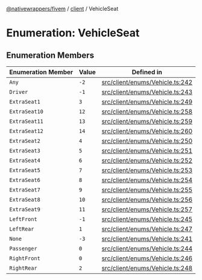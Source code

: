 [@nativewrappers/fivem](../../README.md) / [client](../README.md) / VehicleSeat

# Enumeration: VehicleSeat

## Enumeration Members

| Enumeration Member | Value | Defined in |
| ------ | ------ | ------ |
| `Any` | `-2` | [src/client/enums/Vehicle.ts:242](https://github.com/nativewrappers/fivem/blob/5ebb4b78605d0cb7cf468eefa811c3a586dedc74/src/client/enums/Vehicle.ts#L242) |
| `Driver` | `-1` | [src/client/enums/Vehicle.ts:243](https://github.com/nativewrappers/fivem/blob/5ebb4b78605d0cb7cf468eefa811c3a586dedc74/src/client/enums/Vehicle.ts#L243) |
| `ExtraSeat1` | `3` | [src/client/enums/Vehicle.ts:249](https://github.com/nativewrappers/fivem/blob/5ebb4b78605d0cb7cf468eefa811c3a586dedc74/src/client/enums/Vehicle.ts#L249) |
| `ExtraSeat10` | `12` | [src/client/enums/Vehicle.ts:258](https://github.com/nativewrappers/fivem/blob/5ebb4b78605d0cb7cf468eefa811c3a586dedc74/src/client/enums/Vehicle.ts#L258) |
| `ExtraSeat11` | `13` | [src/client/enums/Vehicle.ts:259](https://github.com/nativewrappers/fivem/blob/5ebb4b78605d0cb7cf468eefa811c3a586dedc74/src/client/enums/Vehicle.ts#L259) |
| `ExtraSeat12` | `14` | [src/client/enums/Vehicle.ts:260](https://github.com/nativewrappers/fivem/blob/5ebb4b78605d0cb7cf468eefa811c3a586dedc74/src/client/enums/Vehicle.ts#L260) |
| `ExtraSeat2` | `4` | [src/client/enums/Vehicle.ts:250](https://github.com/nativewrappers/fivem/blob/5ebb4b78605d0cb7cf468eefa811c3a586dedc74/src/client/enums/Vehicle.ts#L250) |
| `ExtraSeat3` | `5` | [src/client/enums/Vehicle.ts:251](https://github.com/nativewrappers/fivem/blob/5ebb4b78605d0cb7cf468eefa811c3a586dedc74/src/client/enums/Vehicle.ts#L251) |
| `ExtraSeat4` | `6` | [src/client/enums/Vehicle.ts:252](https://github.com/nativewrappers/fivem/blob/5ebb4b78605d0cb7cf468eefa811c3a586dedc74/src/client/enums/Vehicle.ts#L252) |
| `ExtraSeat5` | `7` | [src/client/enums/Vehicle.ts:253](https://github.com/nativewrappers/fivem/blob/5ebb4b78605d0cb7cf468eefa811c3a586dedc74/src/client/enums/Vehicle.ts#L253) |
| `ExtraSeat6` | `8` | [src/client/enums/Vehicle.ts:254](https://github.com/nativewrappers/fivem/blob/5ebb4b78605d0cb7cf468eefa811c3a586dedc74/src/client/enums/Vehicle.ts#L254) |
| `ExtraSeat7` | `9` | [src/client/enums/Vehicle.ts:255](https://github.com/nativewrappers/fivem/blob/5ebb4b78605d0cb7cf468eefa811c3a586dedc74/src/client/enums/Vehicle.ts#L255) |
| `ExtraSeat8` | `10` | [src/client/enums/Vehicle.ts:256](https://github.com/nativewrappers/fivem/blob/5ebb4b78605d0cb7cf468eefa811c3a586dedc74/src/client/enums/Vehicle.ts#L256) |
| `ExtraSeat9` | `11` | [src/client/enums/Vehicle.ts:257](https://github.com/nativewrappers/fivem/blob/5ebb4b78605d0cb7cf468eefa811c3a586dedc74/src/client/enums/Vehicle.ts#L257) |
| `LeftFront` | `-1` | [src/client/enums/Vehicle.ts:245](https://github.com/nativewrappers/fivem/blob/5ebb4b78605d0cb7cf468eefa811c3a586dedc74/src/client/enums/Vehicle.ts#L245) |
| `LeftRear` | `1` | [src/client/enums/Vehicle.ts:247](https://github.com/nativewrappers/fivem/blob/5ebb4b78605d0cb7cf468eefa811c3a586dedc74/src/client/enums/Vehicle.ts#L247) |
| `None` | `-3` | [src/client/enums/Vehicle.ts:241](https://github.com/nativewrappers/fivem/blob/5ebb4b78605d0cb7cf468eefa811c3a586dedc74/src/client/enums/Vehicle.ts#L241) |
| `Passenger` | `0` | [src/client/enums/Vehicle.ts:244](https://github.com/nativewrappers/fivem/blob/5ebb4b78605d0cb7cf468eefa811c3a586dedc74/src/client/enums/Vehicle.ts#L244) |
| `RightFront` | `0` | [src/client/enums/Vehicle.ts:246](https://github.com/nativewrappers/fivem/blob/5ebb4b78605d0cb7cf468eefa811c3a586dedc74/src/client/enums/Vehicle.ts#L246) |
| `RightRear` | `2` | [src/client/enums/Vehicle.ts:248](https://github.com/nativewrappers/fivem/blob/5ebb4b78605d0cb7cf468eefa811c3a586dedc74/src/client/enums/Vehicle.ts#L248) |
